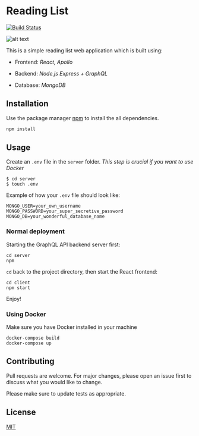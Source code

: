 # Reading List

[![Build Status](https://travis-ci.org/ngshiheng/reading-list.svg?branch=master)](https://travis-ci.org/ngshiheng/reading-list)

![alt text](https://i.imgur.com/BDhMcsb.png)

This is a simple reading list web application which is built using:

- Frontend: _React, Apollo_

- Backend: _Node.js Express + GraphQL_

- Database: _MongoDB_

## Installation

Use the package manager [npm](https://docs.npmjs.com/cli/install) to install the all dependencies.

```bash
npm install
```

## Usage

Create an `.env` file in the `server` folder. _This step is crucial if you want to use Docker_

```
$ cd server
$ touch .env
```

Example of how your `.env` file should look like:

```
MONGO_USER=your_own_username
MONGO_PASSWORD=your_super_secretive_password
MONGO_DB=your_wonderful_database_name
```

### Normal deployment

Starting the GraphQL API backend server first:

```
cd server
npm
```

`cd` back to the project directory, then start the React frontend:

```
cd client
npm start
```

Enjoy!

### Using Docker

Make sure you have Docker installed in your machine

```
docker-compose build
docker-compose up
```

## Contributing

Pull requests are welcome. For major changes, please open an issue first to discuss what you would like to change.

Please make sure to update tests as appropriate.

## License

[MIT](https://choosealicense.com/licenses/mit/)
